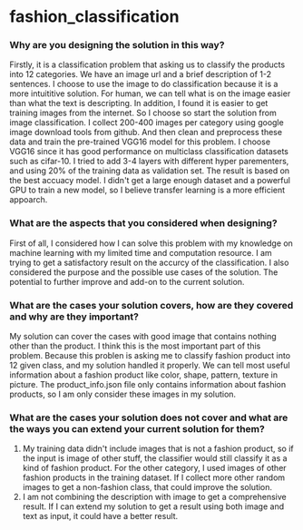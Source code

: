 # fashion_classification
### Why are you designing the solution in this way?

Firstly, it is a classification problem that asking us to classify the products into 12 categories. We have an image url and a brief description of 1-2 sentences. I choose to use the image to do classification because it is a more intuititive solution. For human, we can tell what is on the image easier than what the text is descripting. In addition, I found it is easier to get training images from the internet. So I choose so start the solution from image classification. I collect 200-400 images per category using google image download tools from github. And then clean and preprocess these data and train the pre-trained VGG16 model for this problem. I choose VGG16 since it has good performance on multiclass classification datasets such as cifar-10. I tried to add 3-4 layers with different hyper parementers, and using 20% of the training data as validation set. The result is based on the best accuacy model. I didn't get a large enough dataset and a powerful GPU to train a new model, so I believe transfer learning is a more efficient appoarch.

### What are the aspects that you considered when designing?

First of all, I considered how I can solve this problem with my knowledge on machine learning with my limited time and computation resource. I am trying to get a satisfactory result on the accurcy of the classification. I also considered the purpose and the possible use cases of the solution. The potential to further improve and add-on to the current solution.

### What are the cases your solution covers, how are they covered and why are they important?
My solution can cover the cases with good image that contains nothing other than the product. I think this is the most important part of this problem. Because this problen is asking me to classify fashion product into 12 given class, and my solution handled it properly. We can tell most useful information about a fashion product like color, shape, pattern, texture in picture. The product_info.json file only contains information about fashion products, so I am only consider these images in my solution.

### What are the cases your solution does not cover and what are the ways you can extend your current solution for them?
1. My training data didn't include images that is not a fashion product, so if the input is image of other stuff, the classifier would still classify it as a kind of fashion product. For the other category, I used images of other fashion products in the training dataset. If I collect more other random images to get a non-fashion class, that could improve the solution. 
2. I am not combining the description with image to get a comprehensive result. If I can extend my solution to get a result using both image and text as input, it could have a better result.

